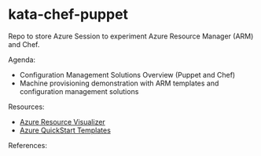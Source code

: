 # kata-chef-puppet
Repo to store Azure Session to experiment Azure Resource Manager (ARM) and Chef.

Agenda:

- Configuration Management Solutions Overview (Puppet and Chef)
- Machine provisioning demonstration with ARM templates and configuration management solutions 


Resources:

- [Azure Resource Visualizer](http://armviz.io/)
- [Azure QuickStart Templates](https://github.com/Azure/azure-quickstart-templates/)


References:

